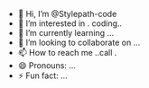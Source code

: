 - 👋 Hi, I’m @Stylepath-code
- 👀 I’m interested in . coding..
- 🌱 I’m currently learning ...
- 💞️ I’m looking to collaborate on ...
- 📫 How to reach me ..call .
- 😄 Pronouns: ...
- ⚡ Fun fact: ...

<!---
Stylepath-code/Stylepath-code is a ✨ special ✨ repository because its `README.md` (this file) appears on your GitHub profile.
You can click the Preview link to take a look at your changes.
--->
